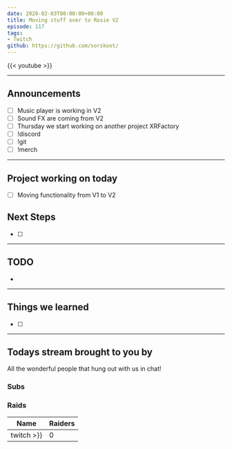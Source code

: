 ```yaml
---
date: 2020-02-03T00:00:00+00:00
title: Moving stuff over to Rosie V2
episode: 117
tags:
- Twitch
github: https://github.com/sorskoot/
---
```


{{< youtube  >}}

<!--more-->

---

## Announcements

- [ ] Music player is working in V2
- [ ] Sound FX are coming from V2
- [ ] Thursday we start working on another project XRFactory
- [ ] !discord
- [ ] !git
- [ ] !merch

---

## Project working on today

- [ ] Moving functionality from V1 to V2


## Next Steps

- [ ] 

---

## TODO

-

---

## Things we learned

- [ ] 

---

## Todays stream brought to you by

All the wonderful people that hung out with us in chat!

### Subs


### Raids

| Name | Raiders |
| --- | --- |
|  twitch  >}} | 0 |
